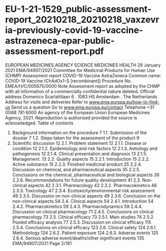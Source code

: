 # EU-1-21-1529_public-assessment-report_20210218_20210218_vaxzevria-previously-covid-19-vaccine-astrazeneca-epar-public-assessment-report.pdf

EUROPEAN MEDICINES AGENCY
SCIENCE
MEDICINES
HEALTH
29 January 2021
EMA/94907/2021
Committee for Medicinal Products for Human Use (CHMP)
Assessment report
COVID-19 Vaccine AstraZeneca
Common name: COVID-19 Vaccine (ChAdOx1-S [recombinant])
Procedure No. EMEA/H/C/005675/0000
Note
Assessment report as adopted by the CHMP with all information of a commercially confidential nature
deleted.
Official address Domenico Scarlattilaan 6 . 1083 HS Amsterdam . The Netherlands
Address for visits and deliveries Refer to www.ema.europa.eu/how-to-find-us
Send us a question Go to www.ema.europa.eu/contact Telephone +31 (0)88 781 6000
An agency of the European Union
European Medicines Agency, 2021. Reproduction is authorised provided the source is acknowledged.
Table of contents
1. Background information on the procedure
7
1.1. Submission of the dossier
7
1.2. Steps taken for the assessment of the product
9
2. Scientific discussion
12
2.1. Problem statement
12
2.1.1. Disease or condition
12
2.1.2. Epidemiology and risk factors
12
2.1.3. Aetiology and pathogenesis
12
2.1.4. Clinical presentation and diagnosis
13
2.1.5. Management.
13
2.2. Quality aspects
15
2.2.1. Introduction
15
2.2.2. Active substance
15
2.2.3. Finished medicinal product
25
2.2.4. Discussion on chemical, and pharmaceutical aspects
35
2.2.5. Conclusions on the chemical, pharmaceutical and biological aspects
39
2.2.6. Recommendations for future quality development
41
2.3. Non-clinical aspects
42
2.3.1. Pharmacology
42
2.3.2. Pharmacokinetics
46
2.3.3. Toxicology
47
2.3.4. Ecotoxicity/environmental risk assessment
49
2.3.5. Discussion on non-clinical aspects
49
2.3.6. Conclusion on the non-clinical aspects
54
2.4. Clinical aspects
54
2.4.1. Introduction
54
2.4.2. Pharmacokinetics
59
2.4.3. Pharmacodynamics
59
2.4.4. Discussion on clinical pharmacology
71
2.4.5. Conclusions on clinical pharmacology
73
2.5. Clinical efficacy
73
2.5.1. Main studies
74
2.5.2. Pooled efficacy analysis
77
2.5.3. Discussion on clinical efficacy
115
2.5.4. Conclusions on clinical efficacy
123
2.6. Clinical safety
124
2.6.1. Methodology
124
2.6.2. Patient exposure
124
2.6.3. Adverse events
125
2.6.4. Serious adverse event/deaths/other significant events
135
EMA/94907/2021
Page 2/181
